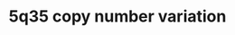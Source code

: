 ---
annotations:
- id: DOID:14748
  parent: genetic disease
  type: Disease Ontology
  value: Sotos syndrome
- id: DOID:150
  parent: disease of mental health
  type: Disease Ontology
  value: disease of mental health
- id: PW:0000013
  parent: disease pathway
  type: Pathway Ontology
  value: disease pathway
authors:
- Ewoud
- Egonw
- Fehrhart
- AlexanderPico
- Khanspers
- Eweitz
citedin: ''
communities: []
description: 'A deletion in the chromosomal region 5q35 can cause the rare genetic
  disorder Sotos syndrome. Sotos syndrome is characterised by psychiatric disorders
  (autism, intellectual disability, developmental delay) and excessive growth. Also,
  duplication of 5q35 have been recorded. '
last-edited: 2024-07-22
ndex: null
organisms:
- Homo sapiens
redirect_from:
- /index.php/Pathway:WP5380
- /instance/WP5380
- /instance/WP5380_r134447
revision: r134447
schema-jsonld:
- '@context': https://schema.org/
  '@id': https://wikipathways.github.io/pathways/WP5380.html
  '@type': Dataset
  creator:
    '@type': Organization
    name: WikiPathways
  description: 'A deletion in the chromosomal region 5q35 can cause the rare genetic
    disorder Sotos syndrome. Sotos syndrome is characterised by psychiatric disorders
    (autism, intellectual disability, developmental delay) and excessive growth. Also,
    duplication of 5q35 have been recorded. '
  keywords:
  - 6-Hydroxydopamine
  - ABHD5
  - ABL1
  - ABRAXAS1
  - ADAM10
  - ANKS4B
  - ARFGAP2
  - ARL10
  - Actin
  - B4GALT7
  - BABAM1
  - BABAM2
  - BARD1
  - BRCA1
  - BRCC3
  - CAPN3
  - CDHR2
  - CDHR5
  - CLTB
  - COX4I1
  - COX5A
  - COX5B
  - COX6A1
  - COX6B1
  - COX6C
  - COX7A1
  - COX7B
  - COX7C
  - COX8A
  - CXCR4
  - CYP7A1
  - Ca2+
  - D-fructose
  - D-fructose-6-phosphate
  - D-glucose
  - D-glucose 6-phosphate
  - DBN1
  - DDX41
  - DOK3
  - DRD2
  - Diacylglycerol
  - EED
  - EIF4E1B
  - F-Actin
  - F12
  - FAF2
  - FAM193B
  - FBXW7
  - FGF1
  - FGF19
  - FGFR4
  - FRS2
  - GAB1
  - GNAI1
  - GNAI2
  - GNAI3
  - GPRIN1
  - GRB2
  - GRIN1
  - GRIN2B
  - GRK6
  - H2AX
  - HIC2
  - HIGD2A
  - HIP1
  - HIP1R
  - HK3
  - High-mannose N-glycan group
  - Histone 3
  - IGF1R
  - INPP5D
  - Inositol 1,4,5-trisphosphate
  - JUN
  - KDM6B
  - KIAA1191
  - LMAN2
  - MAGED1
  - MAPK10
  - MAPK8
  - MAPK9
  - MAX
  - MIR1271
  - MIR4281
  - MT-CO1
  - MT-CO2
  - MT-CO3
  - MXD3
  - MYC
  - MYO7B
  - N-acetyl-D-galactosamine
  - NELFB
  - NOP16
  - NSD1
  - NTN1
  - Na+
  - O-glycans
  - O3-(4-Î²-D-galactosyl-Î²-D-xylosyl)-L-serine residue
  - O3-(Î²-D-xylosyl)-L-serine residue
  - PDLIM7
  - PFN3
  - PIK3R1
  - PLCG1
  - PNPLA2
  - PRELID1
  - PRR7
  - PTH
  - PTPN2
  - PTPRN2
  - Phosphate
  - Phosphatidylinositol 3-phosphate
  - Phosphatidylinositol 4,5-bisphosphate
  - Phosphatidylinositol 4-phosphate
  - Polyproline
  - RAB24
  - RGS14
  - RN7SL684P
  - RNA
  - RNF44
  - SIMC1
  - SLC34A1
  - SNCA
  - SNCB
  - SOS1
  - SRC
  - Staurosporine
  - TMED10
  - TMED2
  - TMED9
  - TPM2
  - TRIAP1
  - TSPAN17
  - UDP
  - UDP-Î±-D-galactose
  - UIMC1
  - UNC5A
  - USH1C
  - ZNF346
  - cardiolipins
  - dsDNA
  - phosphatidic acids
  license: CC0
  name: 5q35 copy number variation
seo: CreativeWork
title: 5q35 copy number variation
wpid: WP5380
---